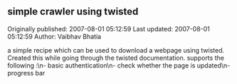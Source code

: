 ## simple crawler using twisted

Originally published: 2007-08-01 05:12:59
Last updated: 2007-08-01 05:12:59
Author: Vaibhav Bhatia

a simple recipe which can be used to download a webpage using twisted. Created this while going through the twisted documentation. supports the following :\n- basic authentication\n- check whether the page is updated\n- progress bar